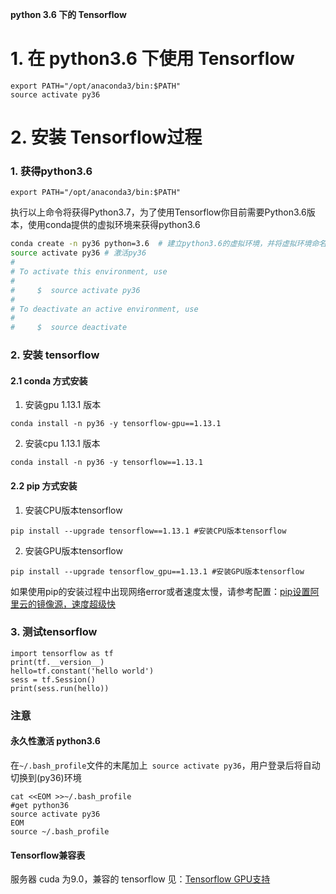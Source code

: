**python 3.6 下的 Tensorflow** 

# 1. 在 python3.6 下使用 Tensorflow
```
export PATH="/opt/anaconda3/bin:$PATH"
source activate py36 
```

# 2. 安装 Tensorflow过程
### 1. 获得python3.6
```
export PATH="/opt/anaconda3/bin:$PATH"
```
执行以上命令将获得Python3.7，为了使用Tensorflow你目前需要Python3.6版本，使用conda提供的虚拟环境来获得python3.6

```bash
conda create -n py36 python=3.6  # 建立python3.6的虚拟环境，并将虚拟环境命名为py36
source activate py36 # 激活py36
#
# To activate this environment, use
#
#     $  source activate py36
#
# To deactivate an active environment, use
#
#     $  source deactivate
```
### 2. 安装 tensorflow
#### 2.1 conda 方式安装

1. 安装gpu 1.13.1 版本
```
conda install -n py36 -y tensorflow-gpu==1.13.1
```
2. 安装cpu 1.13.1 版本
```
conda install -n py36 -y tensorflow==1.13.1
```


#### 2.2 pip 方式安装

1. 安装CPU版本tensorflow

```
pip install --upgrade tensorflow==1.13.1 #安装CPU版本tensorflow
```

2. 安装GPU版本tensorflow
```
pip install --upgrade tensorflow_gpu==1.13.1 #安装GPU版本tensorflow
```

如果使用pip的安装过程中出现网络error或者速度太慢，请参考配置：[pip设置阿里云的镜像源，速度超级快](https://segmentfault.com/a/1190000006111096)

### 3. 测试tensorflow
```
import tensorflow as tf
print(tf.__version__)
hello=tf.constant('hello world') 
sess = tf.Session() 
print(sess.run(hello))  
```
### 注意

#### 永久性激活 python3.6
在`~/.bash_profile`文件的末尾加上` source activate py36`，用户登录后将自动切换到(py36)环境  
```
cat <<EOM >>~/.bash_profile
#get python36
source activate py36
EOM
source ~/.bash_profile
```

#### Tensorflow兼容表
服务器 cuda 为9.0，兼容的 tensorflow 见：[Tensorflow GPU支持](https://www.tensorflow.org/install/source#tested_source_configurations)
